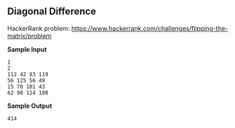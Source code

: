 ## Diagonal Difference

HackerRank problem: https://www.hackerrank.com/challenges/flipping-the-matrix/problem

**Sample Input**

```
1
2
112 42 83 119
56 125 56 49
15 78 101 43
62 98 114 108
```

**Sample Output**

```
414
```